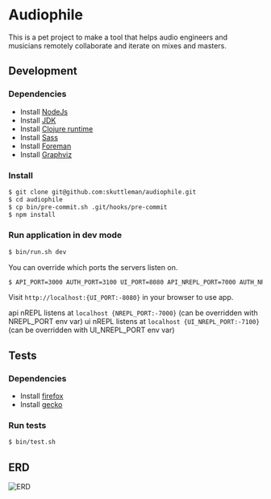 # Audiophile

This is a pet project to make a tool that helps audio engineers and musicians remotely collaborate and iterate on mixes and masters.

## Development

### Dependencies

- Install [NodeJs](https://nodejs.org/en/download/package-manager/)
- Install [JDK](https://docs.oracle.com/en/java/javase/16/install/overview-jdk-installation.html#GUID-8677A77F-231A-40F7-98B9-1FD0B48C346A)
- Install [Clojure runtime](https://clojure.org/guides/getting_started)
- Install [Sass](https://sass-lang.com/install)
- Install [Foreman](http://blog.daviddollar.org/2011/05/06/introducing-foreman.html)
- Install [Graphviz](https://graphviz.org/download/)

### Install

```bash
$ git clone git@github.com:skuttleman/audiophile.git
$ cd audiophile
$ cp bin/pre-commit.sh .git/hooks/pre-commit
$ npm install
```

### Run application in dev mode

```bash
$ bin/run.sh dev
```

You can override which ports the servers listen on.

```bash
$ API_PORT=3000 AUTH_PORT=3100 UI_PORT=8080 API_NREPL_PORT=7000 AUTH_NREPL_PORT=7100 UI_NREPL_PORT=8180 bin/run.sh dev
```

Visit `http://localhost:{UI_PORT:-8080}` in your browser to use app.

api nREPL listens at `localhost {NREPL_PORT:-7000}` (can be overridden with NREPL_PORT env var)
ui nREPL listens at `localhost {UI_NREPL_PORT:-7100}` (can be overridden with UI_NREPL_PORT env var)

## Tests

### Dependencies
- Install [firefox](https://www.mozilla.org/en-US/firefox/mac/)
- Install [gecko](https://www.kenst.com/2016/12/installing-marionette-firefoxdriver-on-mac-osx/)

### Run tests

```bash
$ bin/test.sh
```

## ERD

![ERD](http://www.plantuml.com/plantuml/proxy?cache=no&src=https://raw.githubusercontent.com/skuttleman/audiophile/master/resources/db/erd.puml)
